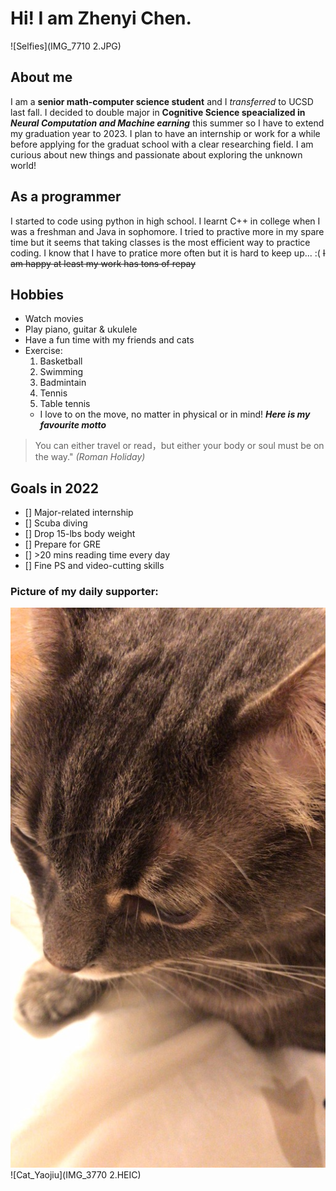 # Hi! I am Zhenyi Chen.
![Selfies](IMG_7710 2.JPG)
## About me
  I am a **senior math-computer science student** and I *transferred* to UCSD last fall. I decided to double major in **Cognitive Science speacialized in _Neural Computation and Machine earning_** this summer so I have to extend my graduation year to 2023. I plan to have an internship or work for a while before applying for the graduat school with a clear researching field. I am curious about new things and passionate about exploring the unknown world!
## As a programmer
 I started to code using python in high school. I learnt C++ in college when I was a freshman and Java in sophomore. I tried to practive more in my spare time but it seems that taking classes is the most efficient way to practice coding. I know that I have to pratice more often but it is hard to keep up... :( ~~I am happy at least my work has tons of repay~~
## Hobbies
- Watch movies
- Play piano, guitar & ukulele
- Have a fun time with my friends and cats
- Exercise:
   1. Basketball
   2. Swimming
   3. Badmintain
   4. Tennis
   5. Table tennis
  - I love to on the move, no matter in physical or in mind! 
***Here is my favourite motto***
> You can either travel or read，but either your body or soul must be on the way." *(Roman Holiday)*
## Goals in 2022
- [] Major-related internship
- [] Scuba diving
- [] Drop 15-lbs body weight
- [] Prepare for GRE
- [] >20 mins reading time every day
- [] Fine PS and video-cutting skills
### Picture of my daily supporter:
![Cat_Yaojiu](IMG_1571.JPG)
![Cat_Yaojiu](IMG_3770 2.HEIC)